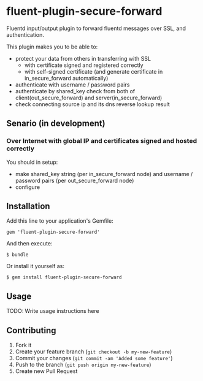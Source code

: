 # fluent-plugin-secure-forward

Fluentd input/output plugin to forward fluentd messages over SSL, and authentication.

This plugin makes you to be able to:

 * protect your data from others in transferring with SSL
   * with certificate signed and registered correctly
   * with self-signed certificate (and generate certificate in in\_secure\_forward automatically)
 * authenticate with username / password pairs
 * authenticate by shared_key check from both of client(out\_secure\_forward) and server(in\_secure\_forward)
 * check connecting source ip and its dns reverse lookup result

## Senario (in development)

### Over Internet with global IP and certificates signed and hosted correctly

You should in setup: 

 * make shared_key string (per in\_secure\_forward node) and username / password pairs (per out\_secure\_forward node)
 * configure 


## Installation

Add this line to your application's Gemfile:

    gem 'fluent-plugin-secure-forward'

And then execute:

    $ bundle

Or install it yourself as:

    $ gem install fluent-plugin-secure-forward

## Usage

TODO: Write usage instructions here

## Contributing

1. Fork it
2. Create your feature branch (`git checkout -b my-new-feature`)
3. Commit your changes (`git commit -am 'Added some feature'`)
4. Push to the branch (`git push origin my-new-feature`)
5. Create new Pull Request
